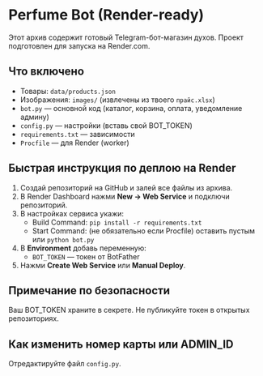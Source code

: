 # Perfume Bot (Render-ready)

Этот архив содержит готовый Telegram-бот-магазин духов. Проект подготовлен для запуска на Render.com.

## Что включено
- Товары: `data/products.json`
- Изображения: `images/` (извлечены из твоего `прайс.xlsx`)
- `bot.py` — основной код (каталог, корзина, оплата, уведомление админу)
- `config.py` — настройки (вставь свой BOT_TOKEN)
- `requirements.txt` — зависимости
- `Procfile` — для Render (worker)

## Быстрая инструкция по деплою на Render
1. Создай репозиторий на GitHub и залей все файлы из архива.
2. В Render Dashboard нажми **New → Web Service** и подключи репозиторий.
3. В настройках сервиса укажи:
   - Build Command: `pip install -r requirements.txt`
   - Start Command: (не обязательно если Procfile) оставить пустым или `python bot.py`
4. В **Environment** добавь переменную:
   - `BOT_TOKEN` — токен от BotFather
5. Нажми **Create Web Service** или **Manual Deploy**.

## Примечание по безопасности
Ваш BOT_TOKEN храните в секрете. Не публикуйте токен в открытых репозиториях.

## Как изменить номер карты или ADMIN_ID
Отредактируйте файл `config.py`.

